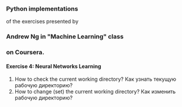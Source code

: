 ### Python implementations  
of the exercises presented by  
### Andrew Ng in "Machine Learning" class  
### on Coursera.

#### Exercise 4: Neural Networks Learning  

1. How to check the current working directory? Как узнать текущую рабочую директорию?  
2. How to change (set) the current working directory? Как изменить рабочую директорию?

